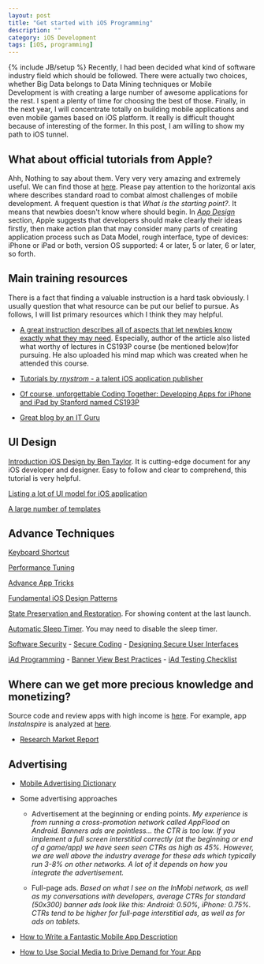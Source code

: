```yaml
---
layout: post
title: "Get started with iOS Programming"
description: ""
category: iOS Development
tags: [iOS, programming]
---
```

{% include JB/setup %}
Recently, I had been decided what kind of software industry field which should be followed. There were actually two choices, whether Big Data belongs to Data Mining techniques or Mobile Development is with creating a large number of awesome applications for the rest. I spent a plenty of time for choosing the best of those. Finally, in the next year, I will concentrate totally on building mobile applications and even mobile games based on iOS platform. It really is difficult thought because of interesting of the former. In this post, I am willing to show my path to iOS tunnel.

## What about official tutorials from Apple? 
Ahh, Nothing to say about them. Very very very amazing and extremely useful. We can find those at [here](http://developer.apple.com/library/ios/#referencelibrary/GettingStarted/RoadMapiOS/). Please pay attention to the horizontal axis where describes standard road to combat almost challenges of mobile development.
A frequent question is that *What is the starting point?*. It means that newbies doesn't know where should begin. In [*App Design*](http://developer.apple.com/library/ios/#referencelibrary/GettingStarted/RoadMapiOS/chapters/DesignYourAppwithCare/DesignYourAppWithCare/DesignYourAppWithCare.html) section, Apple suggests that developers should make clearly their ideas firstly, then make action plan that may consider many parts of creating application process such as Data Model, rough interface, type of devices: iPhone or iPad or both, version OS supported: 4 or later, 5 or later, 6 or later, so forth. 

## Main training resources
There is a fact that finding a valuable instruction is a hard task obviously. I usually question that what resource can be put our belief to pursue. As follows, I will list primary resources which I think they may helpful.

- [A great instruction describes all of aspects that let newbies know exactly what they may need](http://looksok.wordpress.com/2012/12/22/best-iphoneios-programming-tutorials/). Especially, author of the article also listed what worthy of lectures in CS193P course (be mentioned below)for pursuing. He also uploaded his mind map which was created when he attended this course.

- [Tutorials by *rnystrom* - a talent iOS application publisher](https://github.com/rnystrom/iOS-Best-Practices)

- [Of course, unforgettable Coding Together: Developing Apps for iPhone and iPad by Stanford named CS193P](https://itunes.apple.com/us/course/coding-together-developing/id593208016)

- [Great blog by an IT Guru](http://zeroheroblog.com/)

## UI Design
[Introduction iOS Design by Ben Taylor](http://taybenlor.com/2013/05/21/designing-for-ios.html). It is cutting-edge document for any iOS developer and designer. Easy to follow and clear to comprehend, this tutorial is very helpful.

[Listing a lot of UI model for iOS application](http://pttrns.com/)

[A large number of templates](https://www.cocoacontrols.com/)

## Advance Techniques
[Keyboard Shortcut](http://developer.apple.com/library/ios/#recipes/xcode_help-keybindings_preferences/articles/viewing_keyboard_shortcuts.html#//apple_ref/doc/uid/TP40010351-CH1-SW1)

[Performance Tuning](http://developer.apple.com/library/ios/#documentation/iphone/conceptual/iphoneosprogrammingguide/PerformanceTuning/PerformanceTuning.html#//apple_ref/doc/uid/TP40007072-CH8-SW1)

[Advance App Tricks](http://developer.apple.com/library/ios/#documentation/iphone/conceptual/iphoneosprogrammingguide/AdvancedAppTricks/AdvancedAppTricks.html#//apple_ref/doc/uid/TP40007072-CH7-SW6)

[Fundamental iOS Design Patterns](http://developer.apple.com/library/ios/#documentation/iphone/conceptual/iphoneosprogrammingguide/AppDesignBasics/AppDesignBasics.html#//apple_ref/doc/uid/TP40007072-CH2-SW1)

[State Preservation and Restoration](http://developer.apple.com/library/ios/#documentation/iphone/conceptual/iphoneosprogrammingguide/StatePreservation/StatePreservation.html#//apple_ref/doc/uid/TP40007072-CH11-SW13). For showing content at the last launch. 

[Automatic Sleep Timer](http://developer.apple.com/library/ios/#documentation/iphone/conceptual/iphoneosprogrammingguide/TheiOSEnvironment/TheiOSEnvironment.html#//apple_ref/doc/uid/TP40007072-CH9-SW1). You may need to disable the sleep timer.

[Software Security](http://developer.apple.com/library/ios/#documentation/Security/Conceptual/Security_Overview/Introduction/Introduction.html#//apple_ref/doc/uid/TP30000976-CH1-SW1)
	- [Secure Coding](http://developer.apple.com/library/ios/#documentation/Security/Conceptual/SecureCodingGuide/Introduction.html#//apple_ref/doc/uid/TP40002415)
	- [Designing Secure User Interfaces](http://developer.apple.com/library/ios/#documentation/Security/Conceptual/SecureCodingGuide/Articles/AppInterfaces.html#//apple_ref/doc/uid/TP40002862)

[iAd Programming](http://developer.apple.com/library/ios/#documentation/UserExperience/Conceptual/iAd_Guide/Introduction/Introduction.html#//apple_ref/doc/uid/TP40009881-CH1-SW1)
	- [Banner View Best Practices](http://developer.apple.com/library/ios/#documentation/UserExperience/Conceptual/iAd_Guide/WorkingwithBannerViews/WorkingwithBannerViews.html#//apple_ref/doc/uid/TP40009881-CH4-SW3)
	- [iAd Testing Checklist](http://developer.apple.com/library/ios/#documentation/UserExperience/Conceptual/iAd_Guide/TestingiAdApplications/TestingiAdApplications.html#//apple_ref/doc/uid/TP40009881-CH6-SW1)


## Where can we get more precious knowledge and monetizing?
Source code and review apps with high income is [here](http://iosapptemplate.com/). For example, app _InstaInspire_ is analyzed at [here](http://iosapptemplate.com/2013/05/14/instainspire-photo-app-with-audio-recorder-feature-app-template/).

- [Research Market Report](http://www.visionmobile.com/products/research/)

## Advertising

- [Mobile Advertising Dictionary](http://www.amobee.com/dictionary/)

- Some advertising approaches

	* Advertisement at the beginning or ending points. 
	_My experience is from running a cross-promotion network called AppFlood on Android. Banners ads are pointless... the CTR is too low. If you implement a full screen interstitial correctly (at the beginning or end of a game/app) we have seen seen CTRs as high as 45%. However, we are well above the industry average for these ads which typically run 3-8% on other networks. A lot of it depends on how you integrate the advertisement._

	* Full-page ads. 
	_Based on what I see on the InMobi network, as well as my conversations with developers, average CTRs for standard  (50x300) banner ads look like this: Android: 0.50%, iPhone: 0.75%. CTRs tend to be higher for full-page interstitial ads, as well as for ads on tablets._

- [How to Write a Fantastic Mobile App Description](http://mobileadvertisinghub.com/how-to-write-a-fantastic-mobile-app-description-part-2/)

- [How to Use Social Media to Drive Demand for Your App](http://mobileadvertisinghub.com/how-to-use-social-media-to-drive-demand-for-your-app-part-3/)
